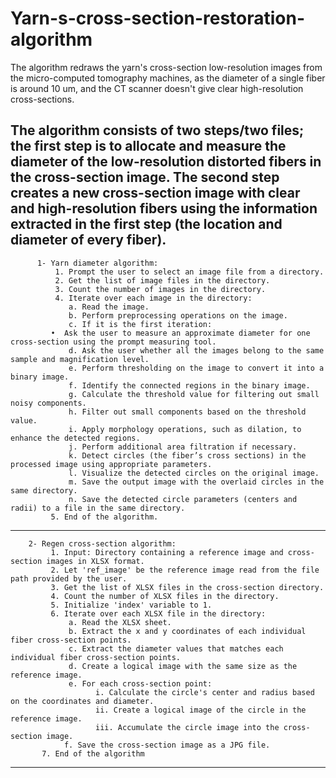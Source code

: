 # Yarn-s-cross-section-restoration-algorithm
The algorithm redraws the yarn's cross-section low-resolution images from the micro-computed tomography machines, as the diameter of a single fiber is around 10 um, and the CT scanner doesn't give clear high-resolution cross-sections. 

The algorithm consists of two steps/two files; the first step is to allocate and measure the diameter of the low-resolution distorted fibers in the cross-section image. The second step creates a new cross-section image with clear and high-resolution fibers using the information extracted in the first step (the location and diameter of every fiber). 
------------------------------------------------------------------------------------------------------------------------------------------------------------------------
          1- Yarn diameter algorithm: 
              1. Prompt the user to select an image file from a directory.
              2. Get the list of image files in the directory.
              3. Count the number of images in the directory.
              4. Iterate over each image in the directory:
                 a. Read the image.
                 b. Perform preprocessing operations on the image.
                 c. If it is the first iteration:
             •	Ask the user to measure an approximate diameter for one cross-section using the prompt measuring tool.
                 d. Ask the user whether all the images belong to the same sample and magnification level.
                 e. Perform thresholding on the image to convert it into a binary image.
                 f. Identify the connected regions in the binary image.
                 g. Calculate the threshold value for filtering out small noisy components.
                 h. Filter out small components based on the threshold value.
                 i. Apply morphology operations, such as dilation, to enhance the detected regions.
                 j. Perform additional area filtration if necessary.
                 k. Detect circles (the fiber’s cross sections) in the processed image using appropriate parameters.
                 l. Visualize the detected circles on the original image.
                 m. Save the output image with the overlaid circles in the same directory.
                 n. Save the detected circle parameters (centers and radii) to a file in the same directory.
             5. End of the algorithm.
-----------------------------------------------------------------------------------------------------------------------------------------------------------------
        2- Regen cross-section algorithm: 
             1. Input: Directory containing a reference image and cross-section images in XLSX format.
             2. Let 'ref_image' be the reference image read from the file path provided by the user.
             3. Get the list of XLSX files in the cross-section directory.
             4. Count the number of XLSX files in the directory.
             5. Initialize 'index' variable to 1.
             6. Iterate over each XLSX file in the directory:
                 a. Read the XLSX sheet.
                 b. Extract the x and y coordinates of each individual fiber cross-section points.
                 c. Extract the diameter values that matches each individual fiber cross-section points.
                 d. Create a logical image with the same size as the reference image.
                 e. For each cross-section point:
                       i. Calculate the circle's center and radius based on the coordinates and diameter.
                       ii. Create a logical image of the circle in the reference image.
                       iii. Accumulate the circle image into the cross-section image.
                f. Save the cross-section image as a JPG file.
           7. End of the algorithm
---------------------------------------------------------------------------------------------------------------------------------------------------------------

